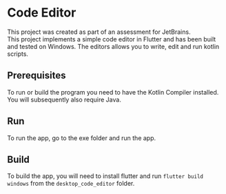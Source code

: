 # Code Editor
This project was created as part of an assessment for JetBrains.  
This project implements a simple code editor in Flutter and has been built and tested on Windows. The editors allows you to write, edit and run kotlin scripts.

## Prerequisites
To run or build the program you need to have the Kotlin Compiler installed. You will subsequently also require Java.

## Run
To run the app, go to the exe folder and run the app.

## Build
To build the app, you will need to install flutter and run `flutter build windows` from the `desktop_code_editor` folder.
